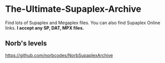 # The-Ultimate-Supaplex-Archive
Find lots of Supaplex and Megaplex files. You can also find Supaplex Online links.
**I accept any SP, DAT, MPX files.**
## Norb's levels
https://github.com/norbcodes/NorbSupaplexArchive 
